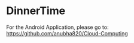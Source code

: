 # DinnerTime
For the Android Application, please go to:
https://github.com/anubha820/Cloud-Computing